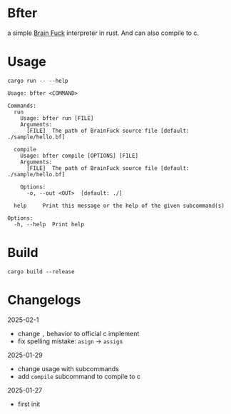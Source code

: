 # Bfter

a simple [Brain Fuck](https://brainfuck.org/) interpreter in rust. And can also compile to c.

# Usage

```
cargo run -- --help

Usage: bfter <COMMAND>

Commands:
  run
    Usage: bfter run [FILE]
    Arguments:
      [FILE]  The path of BrainFuck source file [default: ./sample/hello.bf]

  compile
    Usage: bfter compile [OPTIONS] [FILE]
    Arguments:
      [FILE]  The path of BrainFuck source file [default: ./sample/hello.bf]

    Options:
      -o, --out <OUT>  [default: ./]
  
  help     Print this message or the help of the given subcommand(s)

Options:
  -h, --help  Print help
```

# Build

```
cargo build --release
```

# Changelogs

2025-02-1
  - change `,` behavior to official c implement
  - fix spelling mistake: `asign` -> `assign`

2025-01-29
  - change usage with subcommands
  - add `compile` subcommand to compile to c

2025-01-27
- first init